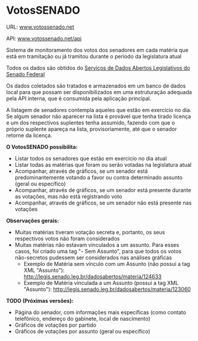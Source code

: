 # VotosSENADO

URL: www.votossenado.net

API: www.votossenado.net/api

Sistema de monitoramento dos votos dos senadores em cada matéria que está em tramitação ou já tramitou durante o período da legislatura atual

Todos os dados são obtidos do [Serviços de Dados Abertos Legislativos do Senado Federal](http://legis.senado.leg.br/dadosabertos/docs/index.html)

Os dados coletados são tratados e armazenados em um banco de dados local para que possam ser disponibilizados em uma estruturação adequada pela API interna, que é consumida pela aplicação principal. 

A listagem de senadores contempla aqueles que estão em exercício no dia. Se algum senador não aparecer na lista é provável que tenha tirado licença e um dos respectivos suplentes tenha assumido, fazendo com que o próprio suplente apareça na lista, provisoriamente, até que o senador retorne da licença.

**O VotosSENADO possibilita:**
* Listar todos os senadores que estão em exercício no dia atual
* Listar todas as matérias que foram ou serão votadas na legislatura atual
* Acompanhar, através de gráficos, se um senador está predominantemente votando a favor ou contra determinado assunto (geral ou específico)
* Acompanhar, através de gráficos, se um senador está presente durante as votações, mas não está registrando voto
* Acompanhar, através de gráficos, se um senador não está presente nas votações

**Observações gerais:**
* Muitas matérias tiveram votação secreta e, portanto, os seus respectivos votos não foram considerados
* Muitas matérias não estavam vinculados a um assunto. Para esses casos, foi criado uma tag "- Sem Assunto", para que todos os votos não-secretos pudessem ser considerados nas análises gráficas  
  * Exemplo de Matéria sem vínculo com um Assunto (não possui a tag XML "Assunto"):
    http://legis.senado.leg.br/dadosabertos/materia/124633
  * Exemplo de Matéria vinculada a um Assunto (possui a tag XML "Assunto"):
    http://legis.senado.leg.br/dadosabertos/materia/123060
    
**TODO (Próximas versões):**
* Página do senador, com informações mais específicas (como contato telefônico, endereço do gabinete, local de nascimento)
* Gráficos de votações por partido
* Gráficos de votações por assunto (geral ou específico)
